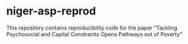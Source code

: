 # niger-asp-reprod
This repository contains reproducibility code for the paper “Tackling Psychosocial and Capital Constraints Opens Pathways out of Poverty”
